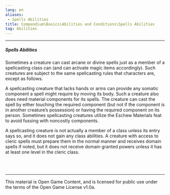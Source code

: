 ```yaml
---
lang: en
aliases:
 - Spells Abilities
title: Compendium\Basics\Abilities and Conditions\Spells Abilities
tag: Abilities
---
```


---
##### Spells Abilities

Sometimes a creature can cast arcane or divine spells just as a member of a spellcasting class can (and can activate magic items accordingly). Such creatures are subject to the same spellcasting rules that characters are, except as follows.

A spellcasting creature that lacks hands or arms can provide any somatic component a spell might require by moving its body. Such a creature also does need material components for its spells. The creature can cast the spell by either touching the required component (but not if the component is in another creature’s possession) or having the required component on its person. Sometimes spellcasting creatures utilize the Eschew Materials feat to avoid fussing with noncostly components.

A spellcasting creature is not actually a member of a class unless its entry says so, and it does not gain any class abilities. A creature with access to cleric spells must prepare them in the normal manner and receives domain spells if noted, but it does not receive domain granted powers unless it has at least one level in the cleric class.

<br><br>

---

This material is Open Game Content, and is licensed for public use under the terms of the Open Game License v1.0a.
